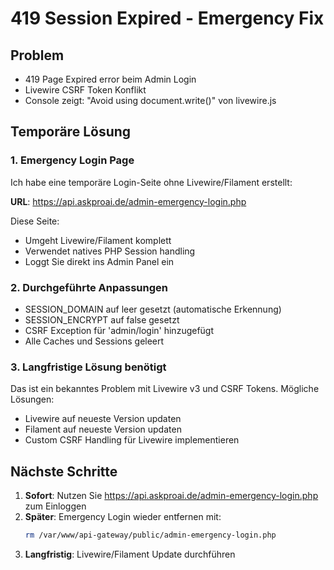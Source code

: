 # 419 Session Expired - Emergency Fix

## Problem
- 419 Page Expired error beim Admin Login
- Livewire CSRF Token Konflikt
- Console zeigt: "Avoid using document.write()" von livewire.js

## Temporäre Lösung

### 1. Emergency Login Page
Ich habe eine temporäre Login-Seite ohne Livewire/Filament erstellt:

**URL**: https://api.askproai.de/admin-emergency-login.php

Diese Seite:
- Umgeht Livewire/Filament komplett
- Verwendet natives PHP Session handling
- Loggt Sie direkt ins Admin Panel ein

### 2. Durchgeführte Anpassungen
- SESSION_DOMAIN auf leer gesetzt (automatische Erkennung)
- SESSION_ENCRYPT auf false gesetzt
- CSRF Exception für 'admin/login' hinzugefügt
- Alle Caches und Sessions geleert

### 3. Langfristige Lösung benötigt
Das ist ein bekanntes Problem mit Livewire v3 und CSRF Tokens. Mögliche Lösungen:
- Livewire auf neueste Version updaten
- Filament auf neueste Version updaten
- Custom CSRF Handling für Livewire implementieren

## Nächste Schritte

1. **Sofort**: Nutzen Sie https://api.askproai.de/admin-emergency-login.php zum Einloggen
2. **Später**: Emergency Login wieder entfernen mit:
   ```bash
   rm /var/www/api-gateway/public/admin-emergency-login.php
   ```
3. **Langfristig**: Livewire/Filament Update durchführen